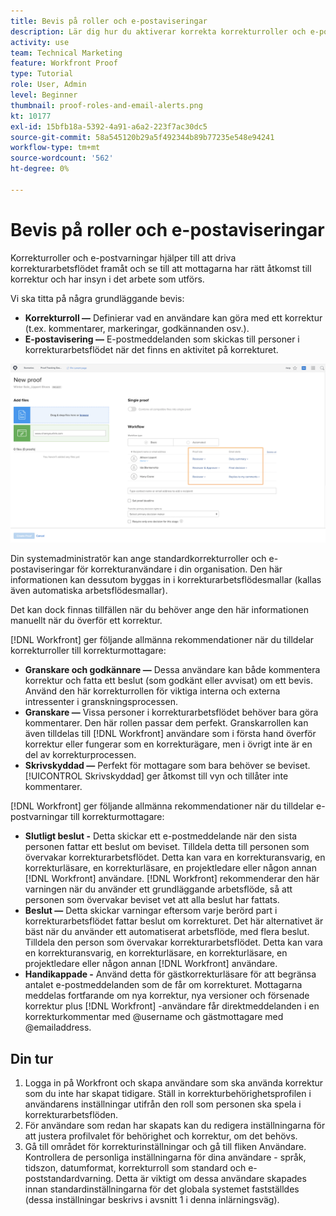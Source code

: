 ```yaml
---
title: Bevis på roller och e-postaviseringar
description: Lär dig hur du aktiverar korrekta korrekturroller och e-postvarningar så att korrekturmottagare har tillgång till korrektur och kan se vad som görs i [!DNL  Workfront].
activity: use
team: Technical Marketing
feature: Workfront Proof
type: Tutorial
role: User, Admin
level: Beginner
thumbnail: proof-roles-and-email-alerts.png
kt: 10177
exl-id: 15bfb18a-5392-4a91-a6a2-223f7ac30dc5
source-git-commit: 58a545120b29a5f492344b89b77235e548e94241
workflow-type: tm+mt
source-wordcount: '562'
ht-degree: 0%

---
```


# Bevis på roller och e-postaviseringar

Korrekturroller och e-postvarningar hjälper till att driva korrekturarbetsflödet framåt och se till att mottagarna har rätt åtkomst till korrektur och har insyn i det arbete som utförs.

Vi ska titta på några grundläggande bevis:

* **Korrekturroll —** Definierar vad en användare kan göra med ett korrektur (t.ex. kommentarer, markeringar, godkännanden osv.).
* **E-postavisering —** E-postmeddelanden som skickas till personer i korrekturarbetsflödet när det finns en aktivitet på korrekturet.

![En bild av [!UICONTROL Nytt korrektur] fönster med [!UICONTROL Korrekturroll] och [!UICONTROL E-postaviseringar] kolumner markerade.](assets/proof-roles-and-email-alerts.png)

Din systemadministratör kan ange standardkorrekturroller och e-postaviseringar för korrekturanvändare i din organisation. Den här informationen kan dessutom byggas in i korrekturarbetsflödesmallar (kallas även automatiska arbetsflödesmallar).

Det kan dock finnas tillfällen när du behöver ange den här informationen manuellt när du överför ett korrektur.

[!DNL Workfront] ger följande allmänna rekommendationer när du tilldelar korrekturroller till korrekturmottagare:

* **Granskare och godkännare —** Dessa användare kan både kommentera korrektur och fatta ett beslut (som godkänt eller avvisat) om ett bevis. Använd den här korrekturrollen för viktiga interna och externa intressenter i granskningsprocessen.
* **Granskare —** Vissa personer i korrekturarbetsflödet behöver bara göra kommentarer. Den här rollen passar dem perfekt. Granskarrollen kan även tilldelas till [!DNL Workfront] användare som i första hand överför korrektur eller fungerar som en korrekturägare, men i övrigt inte är en del av korrekturprocessen.
* **Skrivskyddad —** Perfekt för mottagare som bara behöver se beviset. [!UICONTROL Skrivskyddad] ger åtkomst till vyn och tillåter inte kommentarer.

[!DNL Workfront] ger följande allmänna rekommendationer när du tilldelar e-postvarningar till korrekturmottagare:

* **Slutligt beslut -** Detta skickar ett e-postmeddelande när den sista personen fattar ett beslut om beviset. Tilldela detta till personen som övervakar korrekturarbetsflödet. Detta kan vara en korrekturansvarig, en korrekturläsare, en korrekturläsare, en projektledare eller någon annan [!DNL Workfront] användare. [!DNL Workfront] rekommenderar den här varningen när du använder ett grundläggande arbetsflöde, så att personen som övervakar beviset vet att alla beslut har fattats.
* **Beslut —** Detta skickar varningar eftersom varje berörd part i korrekturarbetsflödet fattar beslut om korrekturet. Det här alternativet är bäst när du använder ett automatiserat arbetsflöde, med flera beslut. Tilldela den person som övervakar korrekturarbetsflödet. Detta kan vara en korrekturansvarig, en korrekturläsare, en korrekturläsare, en projektledare eller någon annan [!DNL Workfront] användare.
* **Handikappade -** Använd detta för gästkorrekturläsare för att begränsa antalet e-postmeddelanden som de får om korrekturet. Mottagarna meddelas fortfarande om nya korrektur, nya versioner och försenade korrektur plus [!DNL Workfront] -användare får direktmeddelanden i en korrekturkommentar med @username och gästmottagare med @emailaddress.

## Din tur

1. Logga in på Workfront och skapa användare som ska använda korrektur som du inte har skapat tidigare. Ställ in korrekturbehörighetsprofilen i användarens inställningar utifrån den roll som personen ska spela i korrekturarbetsflöden.
1. För användare som redan har skapats kan du redigera inställningarna för att justera profilvalet för behörighet och korrektur, om det behövs.
1. Gå till området för korrekturinställningar och gå till fliken Användare. Kontrollera de personliga inställningarna för dina användare - språk, tidszon, datumformat, korrekturroll som standard och e-poststandardvarning. Detta är viktigt om dessa användare skapades innan standardinställningarna för det globala systemet fastställdes (dessa inställningar beskrivs i avsnitt 1 i denna inlärningsväg).

<!--
Download the proof role and email alert guides to have on hand as you start uploading proofs and assigning proof recipients.
-->

<!--
## Learn more
* Notifications for proof comments and decisions
-->

<!--
## Guides
* Proof roles
* Email alerts
-->
